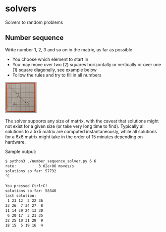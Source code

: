 # solvers
Solvers to random problems

## Number sequence
Write number 1, 2, 3 and so on in the matrix, as far as possible
* You choose which element to start in
* You may move over two (2) squares horizontally or vertically or over one (1) square diagonally, see example below
* Follow the rules and try to fill in all numbers
<img src="number_sequence/assets/board.jpg" width="20%"/>

The solver supports any size of matrix, with the caveat that solutions might not exist for a given size (or take very long time to find).
Typically all solutions to a 5x5 matrix are computed instantaneously, while all solutions for a 6x6 matrix might take in the order of 15 minutes depending on hardware.

Sample output:

    $ python3 ./number_sequence_solver.py 6 6
    rate:          3.02e+06 moves/s   
    solutions so far: 57732
    ^C

    You pressed Ctrl+C!
    solutions so far: 58340
    last solution:
     1 23 12  2 22 36 
    33 26  7 34 27  8 
    11 14 29 24 13 30 
     6 20 17  3 21 35 
    32 25 10 31 28  9 
    18 15  5 19 16  4 
